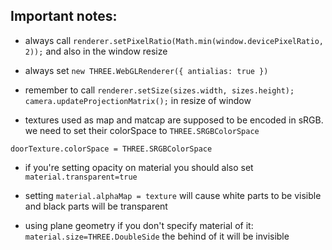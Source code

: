 ## Important notes:

- always call `renderer.setPixelRatio(Math.min(window.devicePixelRatio, 2));`
  and also in the window resize

- always set `new THREE.WebGLRenderer({ antialias: true })`

- remember to call `renderer.setSize(sizes.width, sizes.height); camera.updateProjectionMatrix();` in resize of window


- textures used as map and matcap are supposed to be encoded in sRGB. we need to set their colorSpace to `THREE.SRGBColorSpace`

```
doorTexture.colorSpace = THREE.SRGBColorSpace
```

- if you're setting opacity on material you should also set  `material.transparent=true`

- setting `material.alphaMap = texture` will cause white parts to be visible and black parts will be transparent

- using plane geometry if you don't specify material of it: `material.size=THREE.DoubleSide` the behind of it will be invisible